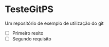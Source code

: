# TesteGitPS
Um repositório de exemplo de utilização do git

 - [ ] Primeiro resito
 - [ ] Segundo requisito
